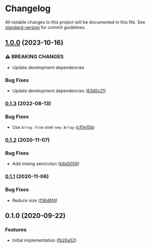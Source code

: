 # Changelog

All notable changes to this project will be documented in this file. See [standard-version](https://github.com/conventional-changelog/standard-version) for commit guidelines.

## [1.0.0](https://github.com/cfware/loading/compare/v0.1.3...v1.0.0) (2023-10-16)


### ⚠ BREAKING CHANGES

* Update development dependencies

### Bug Fixes

* Update development dependencies ([83d0c21](https://github.com/cfware/loading/commit/83d0c217e78395e938337c54519ad84ecc1b9d12))

### [0.1.3](https://github.com/cfware/loading/compare/v0.1.2...v0.1.3) (2022-08-13)


### Bug Fixes

* Use `Array.from` over `new Array` ([cf0e10b](https://github.com/cfware/loading/commit/cf0e10ba80bbc0d5700a658f18ac62e2ef426b08))

### [0.1.2](https://github.com/cfware/loading/compare/v0.1.1...v0.1.2) (2020-11-07)


### Bug Fixes

* Add mising semicolon ([b6a5059](https://github.com/cfware/loading/commit/b6a5059230457fc8e71888a805df1712fe888506))

### [0.1.1](https://github.com/cfware/loading/compare/v0.1.0...v0.1.1) (2020-11-06)


### Bug Fixes

* Reduce size ([f36d8f4](https://github.com/cfware/loading/commit/f36d8f4d7a99823693bb2309a04f51b137c82c52))

## 0.1.0 (2020-09-22)


### Features

* Initial implementation ([fb26a52](https://github.com/cfware/loading/commit/fb26a52a193e958c33768d21a815558782984794))
